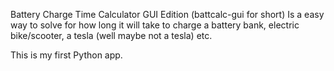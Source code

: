 Battery Charge Time Calculator GUI Edition (battcalc-gui for short) 
Is a easy way to solve for how long it will take to charge a battery bank, electric bike/scooter, a tesla (well maybe not a tesla) etc.

This is my first Python app.
